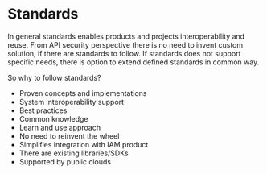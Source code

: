 # Standards
In general standards enables products and projects interoperability and reuse. From API security perspective there is no need to invent custom solution, if there are standards to follow. If standards does not support specific needs, there is option to extend defined standards in common way. 

So why to follow standards?

* Proven concepts and implementations
* System interoperability support
* Best practices 
* Common knowledge
* Learn and use approach
* No need to reinvent the wheel
* Simplifies integration with IAM product
* There are existing libraries/SDKs
* Supported by public clouds